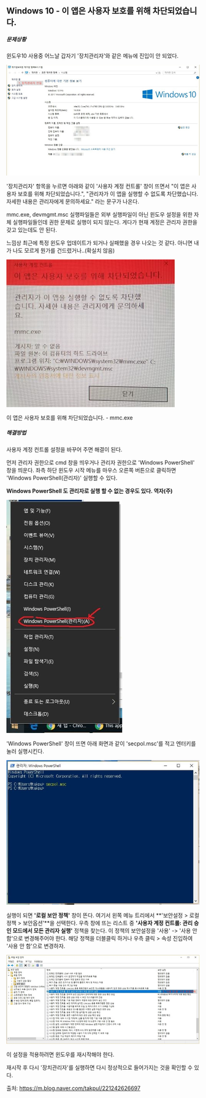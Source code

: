 ## Windows 10 - 이 앱은 사용자 보호를 위해 차단되었습니다.

##### 문제상황

윈도우10 사용중 어느날 갑자기 '장치관리자'와 같은 메뉴에 진입이 안 되었다.

![](.\Images\image_3482440401522590167119.jpg)

  '장치관리자' 항목을 누르면 아래와 같이 '사용자 계정 컨트롤' 창이 뜨면서 "이 앱은 사용자 보호를 위해 차단되었습니다.", "관리자가 이 앱을 실행할 수 없도록 차단했습니다. 자세한 내용은 관리자에게 문의하세요." 라는 문구가 나온다.

mmc.exe, devmgmt.msc 실행파일들은 외부 실행파일이 아닌 윈도우 설정을 위한 자체 실행파일들인데 권한 문제로 실행이 되지 않는다. 게다가 현재 계정은 관리자 권한을 갖고 있는데도 안 된다.

느낌상 최근에 특정 윈도우 업데이트가 되거나 실패했을 경우 나오는 것 같다. 아니면 내가 나도 모르게 뭔가를 건드렸거나..(확실치 않음)  

![](.\Images\5.jpg)

이 앱은 사용자 보호를 위해 차단되었습니다. - mmc.exe



##### 해결방법

사용자 계정 컨트롤 설정을 바꾸어 주면 해결이 된다.

먼저 관리자 권한으로 cmd 창을 띄우거나 관리자 권한으로 'Windows PowerShell' 창을 띄운다.
좌측 하단 윈도우 시작 메뉴를 마우스 오른쪽 버튼으로 클릭하면 'Windows PowerShell(관리자)' 실행할 수 있다.

**Windows PowerShell 도 관리자로 실행 할 수 없는 경우도 있다. 역자(주)**

![](.\Images\2-1.jpg)

'Windows PowerShell' 창이 뜨면 아래 화면과 같이 'secpol.msc'를 적고 엔터키를 눌러 실행시킨다.

![](.\Images\3.jpg)

실행이 되면 **'로컬 보안 정책'** 창이 뜬다.
여기서 왼쪽 메뉴 트리에서 **'보안설정 > 로컬정책 > 보안옵션'**을 선택한다.
우측 창에 뜨는 리스트 중 **'사용자 계정 컨트롤: 관리 승인 모드에서 모든 관리자 실행'** 정책을 찾는다.
이 정책의 보안설정을 '사용' -> '사용 안 함'으로 변경해주어야 한다.
해당 정책을 더블클릭 하거나 우측 클릭 > 속성 진입하여 '사용 안 함'으로 변경하자.

![](.\Images\image_7074683941522590968503.jpg)

  이 설정을 적용하려면 윈도우를 재시작해야 한다.

재시작 후 다시 '장치관리자'를 실행하면 다시 정상적으로 들어가지는 것을 확인할 수 있다.  



출처: https://m.blog.naver.com/takpul/221242626697

